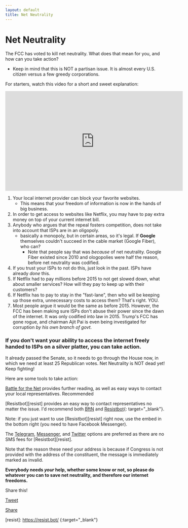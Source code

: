 ```yaml
---
layout: default
title: Net Neutrality
---
```

<div id="fb-root"></div>
<script>(function(d, s, id) {
  var js, fjs = d.getElementsByTagName(s)[0];
  if (d.getElementById(id)) return;
  js = d.createElement(s); js.id = id;
  js.src = 'https://connect.facebook.net/en_US/sdk.js#xfbml=1&autoLogAppEvents=1';
  fjs.parentNode.insertBefore(js, fjs);
}(document, 'script', 'facebook-jssdk'));</script>
<div class="fb-customerchat"
  page_id="1224106861035505"
  theme_color="#0084ff"
  logged_in_greeting="Say &ldquo;resist&rdquo; and I'll help you write to your officials!"
  logged_out_greeting="Say &ldquo;resist&rdquo; and I'll help you write to your officials!">
</div>

# Net Neutrality

The FCC has voted to kill net neutrality. What does that mean for you, and how can you take action?
- Keep in mind that this is NOT a partisan issue. It is almost every U.S. citizen versus a few greedy corporations.

For starters, watch this video for a short and sweet explanation:

<iframe width="560" height="315" src="https://www.youtube-nocookie.com/embed/nZEw_6Y0hhU?rel=0" frameborder="0" allow="autoplay; encrypted-media" allowfullscreen></iframe>

1. Your local internet provider can block your favorite websites.
	- This means that your freedom of information is now in the hands of big business.
2. In order to get access to websites like Netflix, you may have to pay extra money on top of your current internet bill.
3. Anybody who argues that the repeal fosters competition, does not take into account that ISPs are in an oligopoly.
	- basically a monopoly, but in certain areas, so it's legal. If **Google** themselves couldn't succeed in the cable market (Google Fiber), who can?
        - Note that people say that was _because_ of net neutrality. Google Fiber existed since 2010 and ologopolies were half the reason, before net neutrality was codified.
4. If you trust your ISPs to not do this, just look in the past. ISPs have already _done_ this.
5. If Netflix had to pay millions before 2015 to not get slowed down, what about smaller services? How will they pay to keep up with their customers?
6. If Netflix has to pay to stay in the "fast-lane", then who will be keeping up those extra, unnecessary costs to access them? That's right. YOU.
7. Most people argue it would be the same as before 2015. However, the FCC has been making sure ISPs don't abuse their power since the dawn of the internet.
It was only codified into law in 2015. Trump's FCC has gone rogue, and chairman Ajit Pai is even being investigated for corruption _by his own branch of govt._

### If you don't want your ability to access the internet freely handed to ISPs on a silver platter, you can take action.

It already passed the Senate, so it needs to go through the House now, in which we need at least 25 Republican votes. Net Neutrality is NOT dead yet! Keep fighting!

Here are some tools to take action:

[Battle for the Net](https://www.battleforthenet.com) provides further reading, as well as easy ways to contact your local representatives. Recommended 

[Resistbot][resist] provides an easy way to contact representatives no matter the issue. I'd recommend both [BftN](https://www.battleforthenet.com) and [Resistbot](https://resist.bot){: target="_blank"}.

Note: if you just want to use [Resistbot][resist] right now, use the embed in the bottom right (you need to have Facebook Messenger).

The [Telegram](https://t.me/resistbot/), [Messenger](https://www.messenger.com/t/resistbot), and [Twitter](https://twitter.com/messages/compose?recipient_id=835740314006511618) options are preferred as there are no SMS fees for [Resistbot][resist].

Note that the reason these need your address is because if Congress is not provided with the address of the constituent, the message is immediately marked as invalid.

**Everybody needs _your_ help, whether some know or not, so please do whatever you can to save net neutrality, and therefore our internet freedoms.**

Share this!

<a href="https://twitter.com/share?ref_src=twsrc%5Etfw" class="twitter-share-button" data-size="large" data-text="@NateROCKS112 created a website to aid in giving people information about #NetNeutrality, and it links to some tools to help stop the FCC&#39;s repeal. Check it out!" data-url="https://nathaniel.fitzenrider.com/netneutrality" data-dnt="true" data-show-count="false">Tweet</a><script async src="https://platform.twitter.com/widgets.js" charset="utf-8"></script>

<div class="fb-share-button" data-href="https://nathaniel.fitzenrider.com/netneutrality" data-layout="button" data-size="large" data-mobile-iframe="true"><a target="_blank" href="https://www.facebook.com/sharer/sharer.php?u=https%3A%2F%2Fnathaniel.fitzenrider.com%2Fnetneutrality&amp;src=sdkpreparse" class="fb-xfbml-parse-ignore">Share</a></div>

\[resist\]: https://resist.bot/ {:target="_blank"}